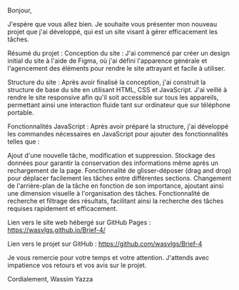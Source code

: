 Bonjour,

J'espère que vous allez bien. Je souhaite vous présenter mon nouveau projet que j'ai développé, qui est un site visant à gérer efficacement les tâches.

Résumé du projet :
Conception du site : J'ai commencé par créer un design initial du site à l'aide de Figma, où j'ai défini l'apparence générale et l'agencement des éléments pour rendre le site attrayant et facile à utiliser.

Structure du site : Après avoir finalisé la conception, j'ai construit la structure de base du site en utilisant HTML, CSS et JavaScript. J'ai veillé à rendre le site responsive afin qu'il soit accessible sur tous les appareils, permettant ainsi une interaction fluide tant sur ordinateur que sur téléphone portable.

Fonctionnalités JavaScript : Après avoir préparé la structure, j'ai développé les commandes nécessaires en JavaScript pour ajouter des fonctionnalités telles que :

Ajout d'une nouvelle tâche, modification et suppression.
Stockage des données pour garantir la conservation des informations même après un rechargement de la page.
Fonctionnalité de glisser-déposer (drag and drop) pour déplacer facilement les tâches entre différentes sections.
Changement de l'arrière-plan de la tâche en fonction de son importance, ajoutant ainsi une dimension visuelle à l'organisation des tâches.
Fonctionnalité de recherche et filtrage des résultats, facilitant ainsi la recherche des tâches requises rapidement et efficacement.

Lien vers le site web hébergé sur GitHub Pages : https://wasvlgs.github.io/Brief-4/

Lien vers le projet sur GitHub : https://github.com/wasvlgs/Brief-4

Je vous remercie pour votre temps et votre attention. J'attends avec impatience vos retours et vos avis sur le projet.

Cordialement,
Wassim Yazza
